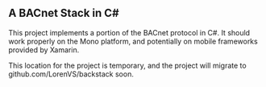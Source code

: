 ## A BACnet Stack in C#

This project implements a portion of the BACnet protocol in C#. It should work properly on the Mono platform, and potentially on mobile frameworks provided by Xamarin.

This location for the project is temporary, and the project will migrate to github.com/LorenVS/backstack soon.
